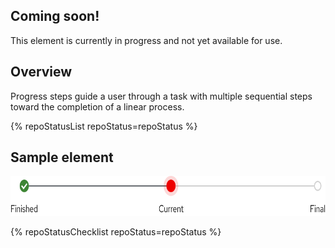 ## Coming soon!

This element is currently in progress and not yet available for use.

## Overview

Progress steps guide a user through a task with multiple sequential steps 
toward the completion of a linear process.

{% repoStatusList repoStatus=repoStatus %} 

## Sample element

<uxdot-example width-adjustment="687px">
  <img src="./progress-steps-sample.svg"
        alt="Progress steps component sample"
        width="687"
        height="64">
</uxdot-example>

{% repoStatusChecklist repoStatus=repoStatus %}